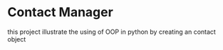 # Contact Manager

this project illustrate the using of OOP in python by creating an contact object

